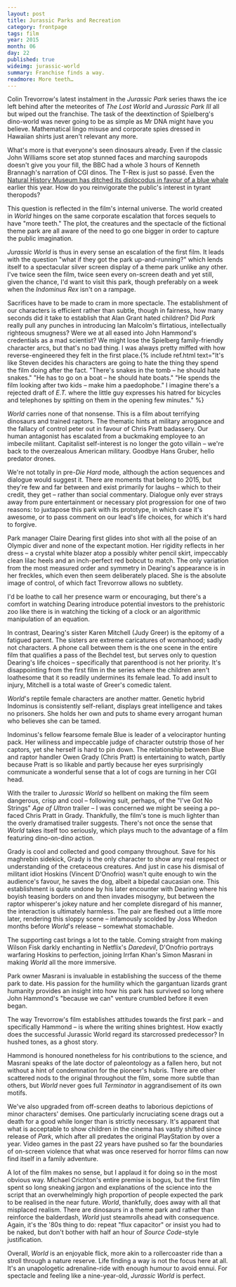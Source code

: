 ```yaml
---
layout: post
title: Jurassic Parks and Recreation
category: frontpage
tags: film
year: 2015
month: 06
day: 22
published: true
wideimg: jurassic-world
summary: Franchise finds a way.
readmore: More teeth…
---
```

Colin Trevorrow's latest instalment in the *Jurassic Park* series thaws the ice left behind after the meteorites of *The Lost World* and *Jurassic Park III* all but wiped out the franchise. The task of the deextinction of Spielberg's dino-world was never going to be as simple as Mr DNA might have you believe. Mathematical lingo misuse and corporate spies dressed in Hawaiian shirts just aren't relevant any more.

What's more is that everyone's seen dinosaurs already. Even if the classic John Williams score set atop stunned faces and marching sauropods doesn't give you your fill, the BBC had a whole 3 hours of Kenneth Brannagh's narration of CGI dinos. The T-Rex is just so passé. Even the [Natural History Museum has ditched its diplocodus in favour of a blue whale](http://www.bbc.co.uk/news/science-environment-31025229) earlier this year. How do you reinvigorate the public's interest in tyrant theropods?

This question is reflected in the film's internal universe. The world created in *World* hinges on the same corporate escalation that forces sequels to have "more teeth." The plot, the creatures and the spectacle of the fictional theme park are all aware of the need to go one bigger in order to capture the public imagination.

*Jurassic World* is thus in every sense an escalation of the first film. It leads with the question "what if they got the park up-and-running?" which lends itself to a spectacular silver screen display of a theme park unlike any other. I've twice seen the film, twice seen every on-screen death and yet still, given the chance, I'd want to visit this park, though preferably on a week when the *Indominus Rex* isn't on a rampage.

Sacrifices have to be made to cram in more spectacle. The establishment of our characters is efficient rather than subtle, though in fairness, how many seconds did it take to establish that Alan Grant hated children? Did *Park* really pull any punches in introducing Ian Malcolm's flirtatious, intellectually righteous smugness? Were we at all eased into John Hammond's credentials as a mad scientist? We might lose the Spielberg family-friendly character arcs, but that's no bad thing. I was always pretty miffed with how reverse-engineered they felt in the first place.{% include ref.html text="It's like Steven decides his characters are going to hate the thing they spend the film doing after the fact. \"There's snakes in the tomb – he should hate snakes.\" \"He has to go on a boat – he should hate boats.\" \"He spends the film looking after two kids – make him a paedophobe.\" I imagine there's a rejected draft of *E.T.* where the little guy expresses his hatred for bicycles and telephones by spitting on them in the opening few minutes." %}

*World* carries none of that nonsense. This is a film about terrifying dinosaurs and trained raptors. The thematic hints at military arrogance and the fallacy of control peter out in favour of Chris Pratt badassery. Our human antagonist has escalated from a buckmaking employee to an imbecile militant. Capitalist self-interest is no longer the goto villain – we're back to the overzealous American military. Goodbye Hans Gruber, hello predator drones.

We're not totally in pre-*Die Hard* mode, although the action sequences and dialogue would suggest it. There are moments that belong to 2015, but they're few and far between and exist primarily for laughs – which to their credit, they get – rather than social commentary. Dialogue only ever strays away from pure entertainment or necessary plot progression for one of two reasons: to juxtapose this park with its prototype, in which case it's awesome, or to pass comment on our lead's life choices, for which it's hard to forgive.

Park manager Claire Dearing first glides into shot with all the poise of an Olympic diver and none of the expectant motion. Her rigidity reflects in her dress – a crystal white blazer atop a possibly whiter pencil skirt, impeccably clean lilac heels and an inch-perfect red bobcut to match. The only variation from the most measured order and symmetry in Dearing's appearance is in her freckles, which even then seem deliberately placed. She is the absolute image of control, of which fact Trevorrow allows no subtlety.

I'd be loathe to call her presence warm or encouraging, but there's a comfort in watching Dearing introduce potential investors to the prehistoric zoo like there is in watching the ticking of a clock or an algorithmic manipulation of an equation.

In contrast, Dearing's sister Karen Mitchell (Judy Greer) is the epitomy of a fatigued parent. The sisters are extreme caricatures of womanhood; sadly not characters. A phone call between them is the one scene in the entire film that qualifies a pass of the Bechdel test, but serves only to question Dearing's life choices – specifically that parenthood is not her priority. It's disappointing from the first film in the series where the children aren't loathesome that it so readily undermines its female lead. To add insult to injury, Mitchell is a total waste of Greer's comedic talent.

*World*'s reptile female characters are another matter. Genetic hybrid Indominus is consistently self-reliant, displays great intelligence and takes no prisoners. She holds her own and puts to shame every arrogant human who believes she can be tamed.

Indominus's fellow fearsome female Blue is leader of a velociraptor hunting pack. Her wiliness and impeccable judge of character outstrip those of her captors, yet she herself is hard to pin down. The relationship between Blue and raptor handler Owen Grady (Chris Pratt) is entertaining to watch, partly because Pratt is so likable and partly because her eyes surprisingly communicate a wonderful sense that a lot of cogs are turning in her CGI head.

With the trailer to *Jurassic World* so hellbent on making the film seem dangerous, crisp and cool – following suit, perhaps, of the "I've Got No Strings" *Age of Ultron* trailer – I was concerned we might be seeing a po-faced Chris Pratt in Grady. Thankfully, the film's tone is much lighter than the overly dramatised trailer suggests. There's not once the sense that *World* takes itself too seriously, which plays much to the advantage of a film featuring dino-on-dino action.

Grady is cool and collected and good company throughout. Save for his maghrebin sidekick, Grady is the only character to show any real respect or understanding of the cretaceous creatures. And just in case his dismisal of militant idiot Hoskins (Vincent D'Onofrio) wasn't quite enough to win the audience's favour, he saves the dog, albeit a bipedal caucasian one. This establishment is quite undone by his later encounter with Dearing where his boyish teasing borders on and then invades misogyny, but between the raptor whisperer's jokey nature and her complete disregard of his manner, the interaction is ultimately harmless. The pair are fleshed out a little more later, rendering this sloppy scene – infamously scolded by Joss Whedon months before *World*'s release – somewhat stomachable.

The supporting cast brings a lot to the table. Coming straight from making Wilson Fisk darkly enchanting in Netflix's *Daredevil*, D'Onofrio portrays warfaring Hoskins to perfection, joining Irrfan Khan's Simon Masrani in making *World* all the more immersive.

Park owner Masrani is invaluable in establishing the success of the theme park to date. His passion for the humility which the gargantuan lizards grant humanity provides an insight into how his park has survived so long where John Hammond's "because we can" venture crumbled before it even began.

The way Trevorrow's film establishes attitudes towards the first park – and specifically Hammond – is where the writing shines brightest. How exactly does the successful Jurassic World regard its starcrossed predecessor? In hushed tones, as a ghost story.

Hammond is honoured nonetheless for his contributions to the science, and Masrani speaks of the late doctor of paleontology as a fallen hero, but not without a hint of condemnation for the pioneer's hubris. There are other scattered nods to the original throughout the film, some more subtle than others, but *World* never goes full *Terminator* in aggrandisement of its own motifs.

We've also upgraded from off-screen deaths to laborious depictions of minor characters' demises. One particularly incruciating scene drags out a death for a good while longer than is strictly necessary. It's apparent that what is acceptable to show children in the cinema has vastly shifted since release of *Park*, which after all predates the original PlayStation by over a year. Video games in the past 22 years have pushed so far the boundaries of on-screen violence that what was once reserved for horror films can now find itself in a family adventure.

A lot of the film makes no sense, but I applaud it for doing so in the most obvious way. Michael Crichton's entire premise is bogus, but the first film spent so long sneaking jargon and explanations of the science into the script that an overwhelmingly high proportion of people expected the park to be realised in the near future. *World*, thankfully, does away with all that misplaced realism. There are dinosaurs in a theme park and rather than reinforce the balderdash, *World* just steamrolls ahead with consequence. Again, it's the '80s thing to do: repeat "flux capacitor" or insist you had to be naked, but don't bother with half an hour of *Source Code*-style justification.

Overall, *World* is an enjoyable flick, more akin to a rollercoaster ride than a stroll through a nature reserve. Life finding a way is not the focus here at all. It's an unapologetic adrenaline-ride with enough humour to avoid ennui. For spectacle and feeling like a nine-year-old, *Jurassic World* is perfect.